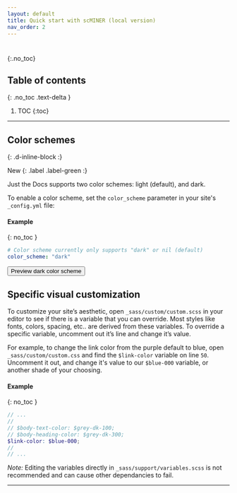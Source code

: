 ```yaml
---
layout: default
title: Quick start with scMINER (local version)
nav_order: 2
---
```


# 
{:.no_toc}

## Table of contents
{: .no_toc .text-delta }

1. TOC
{:toc}

---

## Color schemes
{: .d-inline-block :}

New
{: .label .label-green :}

Just the Docs supports two color schemes: light (default), and dark.

To enable a color scheme, set the `color_scheme` parameter in your site's `_config.yml` file:

#### Example
{: no_toc }

```yml
# Color scheme currently only supports "dark" or nil (default)
color_scheme: "dark"
```
<button class="btn js-toggle-dark-mode">Preview dark color scheme</button>

<script>
const toggleDarkMode = document.querySelector('.js-toggle-dark-mode')
const cssFile = document.querySelector('[rel="stylesheet"]')
const originalCssRef = cssFile.getAttribute('href')
const darkModeCssRef = originalCssRef.replace('just-the-docs.css', 'dark-mode-preview.css')

addEvent(toggleDarkMode, 'click', function(){
  if (cssFile.getAttribute('href') === originalCssRef) {
    cssFile.setAttribute('href', darkModeCssRef)
  } else {
    cssFile.setAttribute('href', originalCssRef)
  }
})
</script>


## Specific visual customization

To customize your site’s aesthetic, open `_sass/custom/custom.scss` in your editor to see if there is a variable that you can override. Most styles like fonts, colors, spacing, etc.. are derived from these variables. To override a specific variable, uncomment out it’s line and change it’s value.

For example, to change the link color from the purple default to blue, open `_sass/custom/custom.css` and find the `$link-color` variable on line `50`. Uncomment it out, and change it's value to our `$blue-000` variable, or another shade of your choosing.

#### Example
{: no_toc }

```scss
// ...
//
// $body-text-color: $grey-dk-100;
// $body-heading-color: $grey-dk-300;
$link-color: $blue-000;
//
// ...
```

_Note:_ Editing the variables directly in `_sass/support/variables.scss` is not recommended and can cause other dependancies to fail.

---

